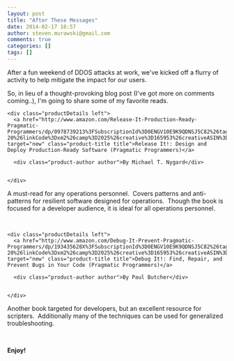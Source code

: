 ```yaml
---
layout: post
title: "After These Messages"
date: 2014-02-17 16:57
author: steven.murawski@gmail.com
comments: true
categories: []
tags: []
---
```



After a fun weekend of DDOS attacks at work, we've kicked off a flurry of activity to help mitigate the impact for our users.


So, in lieu of a thought-provoking blog post (I've got more on comments coming..), I'm going to share some of my favorite reads.


  <div class="product-block" class="clear">

    

    <div class="productDetails left">
      <a href="http://www.amazon.com/Release-It-Production-Ready-Pragmatic-Programmers/dp/0978739213%3FSubscriptionId%3D0ENGV10E9K9QDNSJ5C82%26tag%3Dinvestipendin-20%26linkCode%3Dxm2%26camp%3D2025%26creative%3D165953%26creativeASIN%3D0978739213" target="new" class="product-title title">Release It!: Design and Deploy Production-Ready Software (Pragmatic Programmers)</a>
      
      <div class="product-author author">By Michael T. Nygard</div>
      

    </div>

  </div>



A must-read for any operations personnel. &nbsp;Covers patterns and anti-patterns for resilient software designed for operations. &nbsp;Though the book is focused for a developer audience, it is ideal for all operations personnel.


<br>


  <div class="product-block" class="clear">

    

    <div class="productDetails left">
      <a href="http://www.amazon.com/Debug-It-Prevent-Pragmatic-Programmers/dp/193435628X%3FSubscriptionId%3D0ENGV10E9K9QDNSJ5C82%26tag%3Dinvestipendin-20%26linkCode%3Dxm2%26camp%3D2025%26creative%3D165953%26creativeASIN%3D193435628X" target="new" class="product-title title">Debug It!: Find, Repair, and Prevent Bugs in Your Code (Pragmatic Programmers)</a>
      
      <div class="product-author author">By Paul Butcher</div>
      

    </div>

  </div>



Another book targeted for developers, but an excellent resource for scripters. &nbsp;Additionally many of the techniques can be used for generalized troubleshooting.


 


**Enjoy!**

